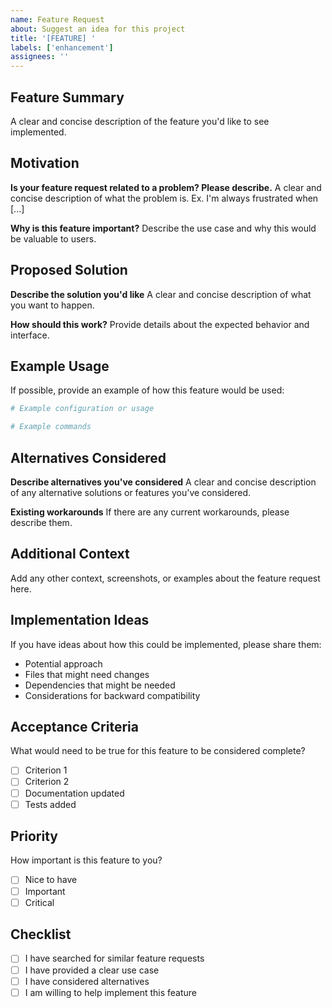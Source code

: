 ```yaml
---
name: Feature Request
about: Suggest an idea for this project
title: '[FEATURE] '
labels: ['enhancement']
assignees: ''
---
```


## Feature Summary

A clear and concise description of the feature you'd like to see implemented.

## Motivation

**Is your feature request related to a problem? Please describe.**
A clear and concise description of what the problem is. Ex. I'm always frustrated when [...]

**Why is this feature important?**
Describe the use case and why this would be valuable to users.

## Proposed Solution

**Describe the solution you'd like**
A clear and concise description of what you want to happen.

**How should this work?**
Provide details about the expected behavior and interface.

## Example Usage

If possible, provide an example of how this feature would be used:

```nix
# Example configuration or usage
```

```bash
# Example commands
```

## Alternatives Considered

**Describe alternatives you've considered**
A clear and concise description of any alternative solutions or features you've considered.

**Existing workarounds**
If there are any current workarounds, please describe them.

## Additional Context

Add any other context, screenshots, or examples about the feature request here.

## Implementation Ideas

If you have ideas about how this could be implemented, please share them:

- Potential approach
- Files that might need changes
- Dependencies that might be needed
- Considerations for backward compatibility

## Acceptance Criteria

What would need to be true for this feature to be considered complete?

- [ ] Criterion 1
- [ ] Criterion 2
- [ ] Documentation updated
- [ ] Tests added

## Priority

How important is this feature to you?

- [ ] Nice to have
- [ ] Important
- [ ] Critical

## Checklist

- [ ] I have searched for similar feature requests
- [ ] I have provided a clear use case
- [ ] I have considered alternatives
- [ ] I am willing to help implement this feature
